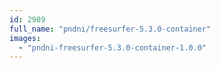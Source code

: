 ```yaml
---
id: 2989
full_name: "pndni/freesurfer-5.3.0-container"
images: 
  - "pndni-freesurfer-5.3.0-container-1.0.0"
---
```

